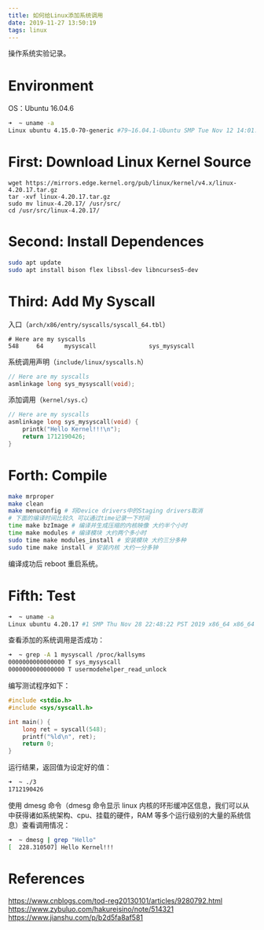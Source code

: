 ```yaml
---
title: 如何给Linux添加系统调用
date: 2019-11-27 13:50:19
tags: linux
---
```


操作系统实验记录。

<!-- more -->

# Environment

OS：Ubuntu 16.04.6

```zsh
➜  ~ uname -a
Linux ubuntu 4.15.0-70-generic #79~16.04.1-Ubuntu SMP Tue Nov 12 14:01:10 UTC 2019 x86_64 x86_64 x86_64 GNU/Linux
```

# First: Download Linux Kernel Source

```
wget https://mirrors.edge.kernel.org/pub/linux/kernel/v4.x/linux-4.20.17.tar.gz
tar -xvf linux-4.20.17.tar.gz
sudo mv linux-4.20.17/ /usr/src/
cd /usr/src/linux-4.20.17/
```

# Second: Install Dependences

```bash
sudo apt update
sudo apt install bison flex libssl-dev libncurses5-dev
```

# Third: Add My Syscall

入口（`arch/x86/entry/syscalls/syscall_64.tbl`）

```
# Here are my syscalls
548     64      mysyscall               sys_mysyscall
```

系统调用声明（`include/linux/syscalls.h`）

```c
// Here are my syscalls
asmlinkage long sys_mysyscall(void);
```

添加调用（`kernel/sys.c`）

```c
// Here are my syscalls
asmlinkage long sys_mysyscall(void) {
	printk("Hello Kernel!!!\n");
	return 1712190426;
}
```

# Forth: Compile

```bash
make mrproper
make clean
make menuconfig # 将Device drivers中的Staging drivers取消
# 下面的编译时间比较久 可以通过time记录一下时间
time make bzImage # 编译并生成压缩的内核映像 大约半个小时
time make modules # 编译模块 大约两个多小时
sudo time make modules_install # 安装模块 大约三分多种
sudo time make install # 安装内核 大约一分多钟
```

编译成功后 reboot 重启系统。

# Fifth: Test

```zsh
➜  ~ uname -a
Linux ubuntu 4.20.17 #1 SMP Thu Nov 28 22:48:22 PST 2019 x86_64 x86_64 x86_64 GNU/Linux
```

查看添加的系统调用是否成功：

```zsh
➜  ~ grep -A 1 mysyscall /proc/kallsyms
0000000000000000 T sys_mysyscall
0000000000000000 T usermodehelper_read_unlock
```

编写测试程序如下：

```cpp
#include <stdio.h>
#include <sys/syscall.h>

int main() {
	long ret = syscall(548);
	printf("%ld\n", ret);
	return 0;
}
```

运行结果，返回值为设定好的值：

```zsh
➜  ~ ./3
1712190426
```

使用 dmesg 命令（dmesg 命令显示 linux 内核的环形缓冲区信息，我们可以从中获得诸如系统架构、cpu、挂载的硬件，RAM 等多个运行级别的大量的系统信息）查看调用情况：

```zsh
➜  ~ dmesg | grep "Hello"
[  228.310507] Hello Kernel!!!
```

# References

https://www.cnblogs.com/tod-reg20130101/articles/9280792.html
https://www.zybuluo.com/hakureisino/note/514321
https://www.jianshu.com/p/b2d5fa8af581
